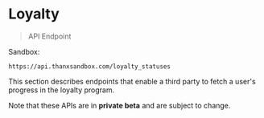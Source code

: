 # Loyalty

> API Endpoint

Sandbox:
```
https://api.thanxsandbox.com/loyalty_statuses
```

This section describes endpoints that enable a third party to fetch a user's
progress in the loyalty program.

<aside class="notice">
  Note that these APIs are in <b>private beta</b> and are subject to change.
</aside>
